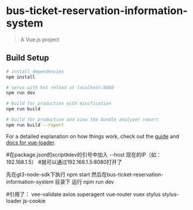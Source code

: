 # bus-ticket-reservation-information-system

> A Vue.js project

## Build Setup

``` bash
# install dependencies
npm install

# serve with hot reload at localhost:8080
npm run dev

# build for production with minification
npm run build

# build for production and view the bundle analyzer report
npm run build --report
```

For a detailed explanation on how things work, check out the [guide](http://vuejs-templates.github.io/webpack/) and [docs for vue-loader](http://vuejs.github.io/vue-loader).

#在package.json的script》dev的引号中加入 --host 现在的IP（如：192.168.1.5）
#就可以通过192.168.1.5:8080打开了

先在gt3-node-sdk下执行 npm start
然后在bus-ticket-reservation-information-system 目录下 运行 npm run dev

#引用了：
vee-validate
axios
superagent
vue-router
vuex
stylus
stylus-loader
js-cookie
